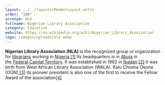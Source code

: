 ```yaml
---
layout: ../../layouts/MemberLayout.astro
order: "100"
acronym: NLA
fullname: Nigerian Library Association
category: Education
website: https://en.wikipedia.org/wiki/Nigerian_Library_Association
logo: /images/uploads/nla.webp
---
```

**Nigerian Library Association (NLA)** is the recognized group or organization for [librarians](https://en.wikipedia.org/wiki/Librarian) working in [Nigeria](https://en.wikipedia.org/wiki/Nigeria).[[1]](https://en.wikipedia.org/wiki/Nigerian_Library_Association#cite_note-1) Its headquarters is in [Abuja](https://en.wikipedia.org/wiki/Abuja) in the [Federal Capital Territory](https://en.wikipedia.org/wiki/Federal_Capital_Territory,_Nigeria). It was established in 1962 in [Ibadan](https://en.wikipedia.org/wiki/Ibadan).[[2]](https://en.wikipedia.org/wiki/Nigerian_Library_Association#cite_note-2) It was birth from West African Library Association (WALA). Kalu Chioma Okorie (OON),[[3]](https://en.wikipedia.org/wiki/Nigerian_Library_Association#cite_note-3) its pioneer president is also one of the first to receive the Fellow Award of the association[[4]](https://en.wikipedia.org/wiki/Nigerian_Library_Association#cite_note-4)

